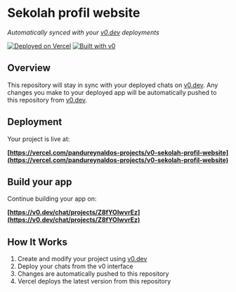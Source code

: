 # Sekolah profil website

*Automatically synced with your [v0.dev](https://v0.dev) deployments*

[![Deployed on Vercel](https://img.shields.io/badge/Deployed%20on-Vercel-black?style=for-the-badge&logo=vercel)](https://vercel.com/pandureynaldos-projects/v0-sekolah-profil-website)
[![Built with v0](https://img.shields.io/badge/Built%20with-v0.dev-black?style=for-the-badge)](https://v0.dev/chat/projects/Z8fYOIwvrEz)

## Overview

This repository will stay in sync with your deployed chats on [v0.dev](https://v0.dev).
Any changes you make to your deployed app will be automatically pushed to this repository from [v0.dev](https://v0.dev).

## Deployment

Your project is live at:

**[https://vercel.com/pandureynaldos-projects/v0-sekolah-profil-website](https://vercel.com/pandureynaldos-projects/v0-sekolah-profil-website)**

## Build your app

Continue building your app on:

**[https://v0.dev/chat/projects/Z8fYOIwvrEz](https://v0.dev/chat/projects/Z8fYOIwvrEz)**

## How It Works

1. Create and modify your project using [v0.dev](https://v0.dev)
2. Deploy your chats from the v0 interface
3. Changes are automatically pushed to this repository
4. Vercel deploys the latest version from this repository